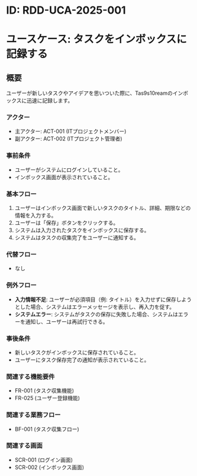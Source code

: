 # ID: RDD-UCA-2025-001

# ユースケース: タスクをインボックスに記録する

## 概要

ユーザーが新しいタスクやアイデアを思いついた際に、Tas9s10reamのインボックスに迅速に記録します。

### アクター

- 主アクター: ACT-001 (ITプロジェクトメンバー)
- 副アクター: ACT-002 (ITプロジェクト管理者)

### 事前条件

- ユーザーがシステムにログインしていること。
- インボックス画面が表示されていること。

### 基本フロー

1. ユーザーはインボックス画面で新しいタスクのタイトル、詳細、期限などの情報を入力する。
1. ユーザーは「保存」ボタンをクリックする。
1. システムは入力されたタスクをインボックスに保存する。
1. システムはタスクの収集完了をユーザーに通知する。

### 代替フロー

- なし

### 例外フロー

- **入力情報不足**: ユーザーが必須項目（例: タイトル）を入力せずに保存しようとした場合、システムはエラーメッセージを表示し、再入力を促す。
- **システムエラー**: システムがタスクの保存に失敗した場合、システムはエラーを通知し、ユーザーは再試行できる。

### 事後条件

- 新しいタスクがインボックスに保存されていること。
- ユーザーにタスク保存完了の通知が表示されていること。

### 関連する機能要件

- FR-001 (タスク収集機能)
- FR-025 (ユーザー登録機能)

### 関連する業務フロー

- BF-001 (タスク収集フロー)

### 関連する画面

- SCR-001 (ログイン画面)
- SCR-002 (インボックス画面)
